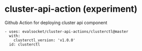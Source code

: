 # cluster-api-action (experiment)
Github Action for deploying cluster api component 


```
- uses: evalsocket/cluster-api-actions/clusterctl@master
  with:
    clusterctl_version: 'v1.0.0'
  id: clusterctl
```